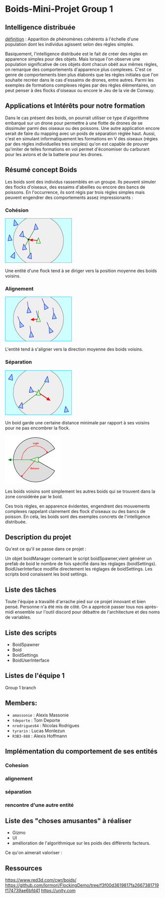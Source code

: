 

# Boids-Mini-Projet Group 1

## Intelligence distribuée

[définition](https://fr.wikipedia.org/wiki/Intelligence_distribuée) : Apparition de phénomènes cohérents à l'échelle d'une population dont les individus agissent selon des règles simples.

Basiquement, l'intelligence distribuée est le fait de créer des règles en apparence simples pour des objets. 
Mais lorsque l'on observe une population significative de ces objets dont chacun obéit aux mêmes règles, on remarque des comportements
d'apparence plus complexes. C'est ce genre de comportements bien plus élaborés que les règles initiales que l'on souhaite recréer dans le cas d'essaims de drones, entre autres. Parmi les exemples de formations complexes régies par des règles élémentaires, on peut penser à des flocks d'oiseaux ou encore le Jeu de la vie de Conway.


## Applications et Intérêts pour notre formation

Dans le cas présent des boids, on pourrait utiliser ce type d'algorithme embarqué sur un drone pour permettre à une flotte de drones de se dissimuler parmi des oiseaux ou des poissons.
Une autre application encore serait de faire du mapping avec un poids de séparation réglée haut.
Aussi, c'est en simulant informatiquement les formations en V des oiseaux (régies par des règles individuelles très simples) qu'on est capable de prouver qu'imiter de telles formations en vol permet d'économiser du carburant pour les avions et de la batterie pour les drones. 

## Résumé concept Boids

Les boids sont des individus rassemblés en un groupe. Ils peuvent simuler des flocks d'oiseaux, des essaims d'abeilles ou encore des bancs de poissons. En l'occurrence, ils sont régis par trois règles simples mais peuvent engendrer des comportements assez impressionants :

### Cohésion

![cohésion](./img/cohesion.gif)

Une entité d'une flock tend à se diriger vers la position moyenne des boids voisins.

### Alignement

![alignement](./img/alignment.gif)

L'entité tend à s'aligner vers la direction moyenne des boids voisins.

### Séparation

![séparation](./img/separation.gif)

Un boid garde une certaine distance minimale par rapport à ses voisins pour ne pas encombrer la flock.

![neighborhood](./img/neighborhood.gif)

Les boids voisins sont simplement les autres boids qui se trouvent dans la zone considérée par le boid. 

Ces trois règles, en apparence évidentes, engendrent des mouvements complexes rappelant clairement des flock d'oiseaux ou des bancs de poisson. En cela, les boids sont des exemples concrets de l'intelligence distribuée.

## Description du projet

Qu'est ce qu'il se passe dans ce projet :

Un objet boidManager contenant le script boidSpawner,vient générer un prefab de boid le nombre de fois spécifié dans les réglages (boidSettings).
BoidUserInterface modifie directement les réglages de boidSettings.
Les scripts boid conaissent les boid settings.

## Liste des tâches

Toute l'équipe a travaillé d'arrache pied sur ce projet innovant et bien pensé.
Personne n'a été mis de côté. On a apprécié passer tous nos après-midi ensemble sur l'outil discord pour débattre de l'architecture et des noms de variables.

## Liste des scripts

- BoidSpawner
- Boid
- BoidSettings
- BoidUserInterface

## Listes de l'équipe 1

Group 1 branch

## Members:

- `amassonie` : Alexis Massonie
- `tdeporte` : Tom Deporte
- `nrodrigues64` : Nicolas Rodrigues
- `tyrarin` : Lucas Monlezun
- `R3B3-888` : Alexis Hoffmann

## Implémentation du comportement de ses entités

### Cohesion

### alignement

### séparation

### rencontre d'une autre entité

## Liste des "choses amusantes" à réaliser

- Gizmo
- UI
- amélioration de l'algorithmique sur les poids des différents facteurs.

Ce qu'on aimerait valoriser :

## Ressources

https://www.red3d.com/cwr/boids/
https://github.com/lormori/FlockingDemo/tree/f3f00d3619817fa2667381719f174739ae6bfd41
https://unity.com


